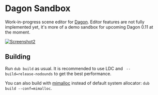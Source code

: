 # Dagon Sandbox
Work-in-progress scene editor for [Dagon](https://github.com/gecko0307/dagon). Editor features are not fully implemented yet, it's more of a demo sandbox for upcoming Dagon 0.11 at the moment.

[![Screenshot2](https://1.bp.blogspot.com/-IaDVtXOtJZw/XWG0FeJPFuI/AAAAAAAAEHQ/lk9WdRFGlegSSt0hnNLFEdGw_6XyrS7NgCLcBGAs/s1600/ng-terrain-bushes.jpg)](https://1.bp.blogspot.com/-IaDVtXOtJZw/XWG0FeJPFuI/AAAAAAAAEHQ/lk9WdRFGlegSSt0hnNLFEdGw_6XyrS7NgCLcBGAs/s1600/ng-terrain-bushes.jpg)

## Building
Run `dub build` as usual. It is recommended to use LDC and ` --build=release-nodounds` to get the best performance.

You can also build with [mimalloc](https://github.com/microsoft/mimalloc) instead of default system allocator: `dub build --conf=mimalloc`.
